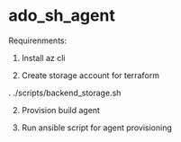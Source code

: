 # ado_sh_agent

Requirenments:
1. Install az cli



1. Create storage account for terraform

. ./scripts/backend_storage.sh

2. Provision build agent


3. Run ansible script for agent provisioning